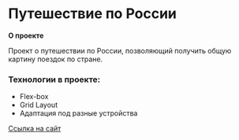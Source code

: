 # Путешествие по России

**О проекте**

Проект о путешествии по России, позволяющий получить общую картину поездок по стране.

### Технологии в проекте:
* Flex-box
* Grid Layout
* Адаптация под разные устройства

[Ссылка на сайт](https://gaaganastasia.github.io/russian-travel/)
